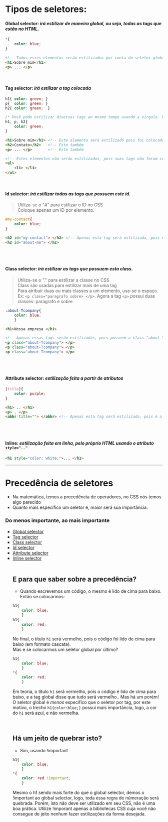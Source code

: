 # Tipos de seletores:  


<span id="global"> </span>

#### __Global selector:__ _irá estilizar de maneira global, ou seja, todas as tags que estão no HTML._

```css
*{
    color: blue;
} 
```
```html
<!-- Todos esses elementos serão estilizados por conta do seletor global (*).. Independente de qual seja o elemento. -->
<h1>Sobre mim</h1>
<p> ... </p>

```


</br>

<span id="tag"> </span>

#### __Tag selector:__ _irá estilizar a tag colocada_
```css
h1{ color: green; } 
p{  color: green; } 
h2{ color: green;  }  

/* Você pode estilizar diversas tags ao mesmo tempo usando a vírgula. Por exemplo.: */
h1, p, h2{
    color: green;
}
```
```html
<h1>Sobre mim</h1> <!-- Este elemento será estilizado pois foi colocado no CSS -->
<h2>Contato</h2>   <!-- Este também                                            -->       
<p> ... </p>       <!-- Este também                                            -->

<!-- Estes elementos não serão estilizados, pois suas tags não foram colocados no CSS    -->
<ul> 
    <li> </li>
</ul>
```


</br>

<span id="id"> </span>

#### __Id selector:__ _irá estilizar todas as tags que possuem este id._

> Utiliza-se o "#" para estilizar o ID no CSS </br>
> Coloque apenas um ID por elemento. 
```css
#my-contact{
    color: blue;
}
```
```html
<h2 id="my-contact"> </h2> <!-- Apenas esta tag será estilizada, pois é a tag que possui o id "my-contact" -->
<h2 id="about-me"> </h2>
```


</br>
</br>


<span id="class"> </span>

#### __Class selector:__ _irá estilizar as tags que possuem esta class._

> Utiliza-se o "." para estilizar a classe no CSS </br>
> Class são usadas para estilizar mais de uma tag </br>
> Para atribuir duas ou mais classes a um elemento, usa-se o espaço. Ex: `<p class="paragrafo sobre> </p>`. Agora a tag `<p>` possui duas classes: paragrafo e sobre
```css
.about-Tcompany{
    color: blue;
    }
```
```html
<h1>Nossa empresa </h1>

<!-- Apenas essas tags serão estilizadas, pois possuem a class "about-Tcompany" -->
<p class="about-Tcompany"> </p>
<p class="about-Tcompany"> </p>
<p class="about-Tcompany"> </p>
```


</br>
</br>


<span id="attribute"> </span>

#### __Attribute selector:__ _estilização feita a partir de atributos_
```css
[title]{
    color: purple;
} 
```
```html
<h1> .. </h1>
<p> . </p>
<abbr title=""> </abbr> <!-- Apenas esta tag será estilizada, pois é a única que possui o atributo "title" -->
```


</br>
</br>

<span id="inline"> </span>

#### __Inline:__ _estilização feita em linha, pelo próprio HTML usando o atributo `style=".."`_
```html
<h1 style="color: white;">... </h1>
```
____________________________________________________________________

# Precedência de seletores
- Na matemática, temos a precedência de operadores, no CSS nós temos algo parecido
- Quanto mais específico um seletor é, maior será sua importância.
### Do menos importante, ao mais importante
<ul type="square">
<li><a href="#global">Global selector</a> </li>
<li><a href="#tag">Tag selector</a>  </li>
<li><a href="#class">Class selector</a>   </li>
<li><a href="#id">Id selector</a>  </li>
<li><a href="#attribute">Attribute selector</a>  </li>
<li><a href="#inline">Inline selector</a>  </li>
</ol>

</br> 

## E para que saber sobre a precedência?
* Quando escrevemos um código, o mesmo é lido de cima para baixo. Então se colocarmos: 
```css
h1{
    color: blue; 
    }
h1{
    color: red; 
    }
```

No final, o título `h1` será vermelho, pois o código foi lido de cima para baixo (em formato cascata). </br>
Mas e se colocarmos um seletor global por último?  
```css
h1{
    color: blue;
    }
*{
    color: red;
    }
```
Em teoria, o título `h1` será vermelho, pois o código é lido de cima para baixo, e a tag global disse que tudo será vermelho.. Mas há um porém!
O seletor global é _menos_ especifíco que o seletor por tag, por este motivo, o trecho `h1{color:blue;}` possui mais importância, logo, a cor do `h1` será azul, e não vermelha. 

</br>

## Há um jeito de quebrar isto? 
* Sim, usando !important 
```css
h1{
    color: blue;
    }
*{
    color: red !important; 
    }
```

Mesmo o h1 sendo mais forte do que o global selector, demos o !important ao global selector, logo, 
toda essa regra de númeração será quebrada. 
Porém, isto não deve ser utilizado em seu CSS, não é uma boa prática.
Utilize !imporant apenas a bibliotecas CSS cuja você não consegue de jeito nenhum fazer estilizações da forma desejada.
